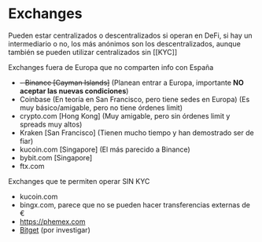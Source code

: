# Exchanges
Pueden estar centralizados o descentralizados si operan en DeFi, si hay un intermediario o no, los más anónimos son los descentralizados, aunque también se pueden utilizar centralizados sin [[KYC]]

Exchanges fuera de Europa que no comparten info con España
- ~~- Binance [Cayman Islands]~~ (Planean entrar a Europa, importante **NO aceptar las nuevas condiciones**)
- Coinbase (En teoría en San Francisco, pero tiene sedes en Europa) (Es muy básico/amigable, pero no tiene órdenes limit) 
- crypto.com [Hong Kong] (Muy amigable, pero sin órdenes limit y spreads muy altos)
- Kraken [San Francisco] (Tienen mucho tiempo y han demostrado ser de fiar)
- kucoin.com [Singapore] (El más parecido a Binance)
- bybit.com [Singapore]
- ftx.com

Exchanges que te permiten operar SIN KYC
- kucoin.com
- bingx.com, parece que no se pueden hacer transferencias externas de €
- https://phemex.com
- [Bitget](https://www.bitget.com/es/) (por investigar)